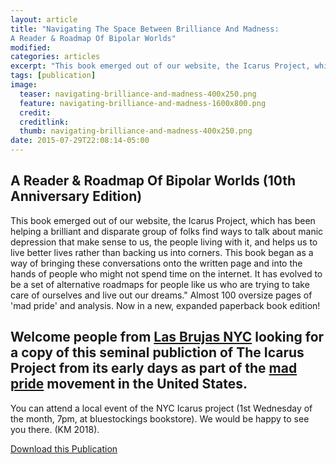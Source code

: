 ```yaml
---
layout: article
title: "Navigating The Space Between Brilliance And Madness:
A Reader & Roadmap Of Bipolar Worlds"
modified:
categories: articles
excerpt: "This book emerged out of our website, the Icarus Project, which has been helping a brilliant and disparate group of folks find ways to talk about manic depression that make sense to us, the people living with it, and helps us to live better lives rather than backing us into corners."
tags: [publication]
image:
  teaser: navigating-brilliance-and-madness-400x250.png
  feature: navigating-brilliance-and-madness-1600x800.png
  credit: 
  creditlink: 
  thumb: navigating-brilliance-and-madness-400x250.png
date: 2015-07-29T22:08:14-05:00
---
```


## A Reader & Roadmap Of Bipolar Worlds (10th Anniversary Edition)

This book emerged out of our website, the Icarus Project, which has been helping a brilliant and disparate group of folks find ways to talk about manic depression that make sense to us, the people living with it, and helps us to live better lives rather than backing us into corners. This book began as a way of bringing these conversations onto the written page and into the hands of people who might not spend time on the internet. It has evolved to be a set of alternative roadmaps for people like us who are trying to take care of ourselves and live out our dreams." Almost 100 oversize pages of 'mad pride' and analysis. Now in a new, expanded paperback book edition!


## Welcome people from [__Las Brujas NYC__](http://brujas.nyc) looking for a copy of this seminal publiction of The Icarus Project from its early days as part of the [__mad pride__](https://en.wikipedia.org/wiki/Mad_Pride) movement in the United States. 
You can attend a local event of the NYC Icarus project (1st Wednesday of the month, 7pm, at bluestockings bookstore). We would be happy to see you there. (KM 2018).

[Download this Publication](http://nycicarus.org/images/navigating_the_space.pdf)
